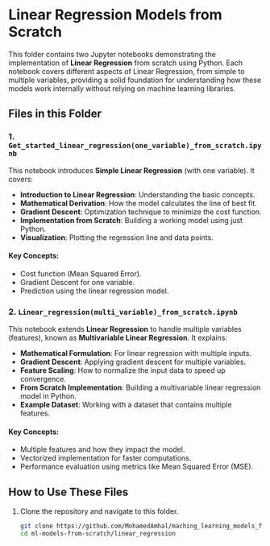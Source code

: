 # Linear Regression Models from Scratch

This folder contains two Jupyter notebooks demonstrating the implementation of **Linear Regression** from scratch using Python. Each notebook covers different aspects of Linear Regression, from simple to multiple variables, providing a solid foundation for understanding how these models work internally without relying on machine learning libraries.

## Files in this Folder

### 1. `Get_started_linear_regression(one_variable)_from_scratch.ipynb`

This notebook introduces **Simple Linear Regression** (with one variable). It covers:

- **Introduction to Linear Regression**: Understanding the basic concepts.
- **Mathematical Derivation**: How the model calculates the line of best fit.
- **Gradient Descent**: Optimization technique to minimize the cost function.
- **Implementation from Scratch**: Building a working model using just Python.
- **Visualization**: Plotting the regression line and data points.

#### Key Concepts:
- Cost function (Mean Squared Error).
- Gradient Descent for one variable.
- Prediction using the linear regression model.

### 2. `Linear_regression(multi_variable)_from_scratch.ipynb`

This notebook extends **Linear Regression** to handle multiple variables (features), known as **Multivariable Linear Regression**. It explains:

- **Mathematical Formulation**: For linear regression with multiple inputs.
- **Gradient Descent**: Applying gradient descent for multiple variables.
- **Feature Scaling**: How to normalize the input data to speed up convergence.
- **From Scratch Implementation**: Building a multivariable linear regression model in Python.
- **Example Dataset**: Working with a dataset that contains multiple features.

#### Key Concepts:
- Multiple features and how they impact the model.
- Vectorized implementation for faster computations.
- Performance evaluation using metrics like Mean Squared Error (MSE).

## How to Use These Files

1. Clone the repository and navigate to this folder.
   
   ```bash
   git clone https://github.com/MohamedAmhal/maching_learning_models_from_scratch.git
   cd ml-models-from-scratch/linear_regression


